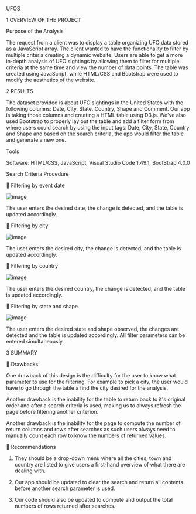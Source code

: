 UFOS

1	OVERVIEW OF THE PROJECT

Purpose of the Analysis

The request from a client was to display a table organizing UFO data stored as a JavaScript array. The client wanted to have the functionality to filter by multiple criteria creating a dynamic website. Users are able to get a more in-depth analysis of UFO sightings by allowing them to filter for multiple criteria at the same time and view the number of data points. The table was created using JavaScript, while HTML/CSS and Bootstrap were used to modify the aesthetics of the website.

2	RESULTS

The dataset provided is about UFO sightings in the United States with the following columns: Date, City, State, Country, Shape and Comment. Our app is taking those columns and creating a HTML table using D3.js. We've also used Bootstrap to properly lay out the table and add a filter form from where users could search by using the input tags: Date, City, State, Country and Shape and based on the search criteria, the app would filter the table and generate a new one.

Tools

Software: HTML/CSS, JavaScript, Visual Studio Code 1.49.1, BootStrap 4.0.0

Search Criteria Procedure

	Filtering by event date

![image](https://user-images.githubusercontent.com/104377031/179324980-57f28692-9728-45f4-a1ab-900df8bbb44d.png)


The user enters the desired date, the change is detected, and the table is updated accordingly.


	Filtering by city


![image](https://user-images.githubusercontent.com/104377031/179325014-76ef0ce6-4ea6-49c8-ae17-ae52a13d0550.png)


The user enters the desired city, the change is detected, and the table is updated accordingly.


	Filtering by country

![image](https://user-images.githubusercontent.com/104377031/179325050-e56b3a72-1d7d-4acf-bd82-f7c8eab5f0a9.png)


The user enters the desired country, the change is detected, and the table is updated accordingly.

	Filtering by state and shape

![image](https://user-images.githubusercontent.com/104377031/179325078-6de2bf9d-1fe9-4990-8f68-d2ad2b5ca6c6.png)

The user enters the desired state and shape observed, the changes are detected and the table is updated accordingly. 
All filter parameters can be entered simultaneously.

3	SUMMARY

	Drawbacks

One drawback of this design is the difficulty for the user to know what parameter to use for the filtering. For example to pick a city, the user would have to go through the table a find the city desired for the analysis.

Another drawback is the inability for the table to return back to it's original order and after a search criteria is used, making us to always refresh the page before filtering another criterion.

Another drawback is the inability for the page to compute the number of return columns and rows after searches as such users always need to manually count each row to know the numbers of returned values.

	Recommendations 

1. They should be a drop-down menu where all the cities, town and country are listed to give users a first-hand overview of what there are dealing with.

2. Our app should be updated to clear the search and return all contents before another search parameter is used.

3. Our code should also be updated to compute and output the total numbers of rows returned after searches.



